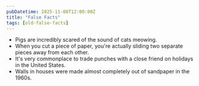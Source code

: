 ```yaml
---
pubDatetime: 2025-11-08T12:00:00Z
title: "False Facts"
tags: [old-false-facts]
---
```


- Pigs are incredibly scared of the sound of cats meowing.
- When you cut a piece of paper, you're actually sliding two separate pieces away from each other.
- It's very commonplace to trade punches with a close friend on holidays in the United States.
- Walls in houses were made almost completely out of sandpaper in the 1960s.

